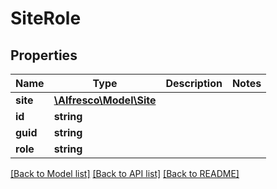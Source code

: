 # SiteRole

## Properties
Name | Type | Description | Notes
------------ | ------------- | ------------- | -------------
**site** | [**\Alfresco\Model\Site**](Site.md) |  | 
**id** | **string** |  | 
**guid** | **string** |  | 
**role** | **string** |  | 

[[Back to Model list]](../README.md#documentation-for-models) [[Back to API list]](../README.md#documentation-for-api-endpoints) [[Back to README]](../README.md)



